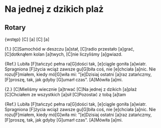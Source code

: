 # Na jednej z dzikich plaż
## Rotary


{wstęp}
[C] [a]
[C] [a]

{1.}
[C]Samochód w deszczu [a]stał,
[C]radio przestało [a]grać,
[C]dotknąłem kolan [a]twych,
[C]nie liczyliśmy [a]gwiazd.

{Ref.}
Lubiła [F]tańczyć pełna ra[G]dości tak,
[e]ciągle goniła [a]wiatr.
Spragniona [F]życia wciąż zawsze gu[G]biła coś,
nie [e]chciała [a]nic.
Nie rozu[F]miałem, kiedy mó[G]wiła mi:
"[e]Dzisiaj ostatni [a]raz
zatańczmy, [F]proszę, tak, jak gdyby [G]umarł czas".
[A]Mówiła [a]mi.

{2.}
[C]Mieliśmy wiecznie [a]trwać
[C]Na jednej z dzikich [a]plaż
[C]Chciałem ze wszystkich [a]sił
[C]Pozostać z tobą [a]tam

{Ref.}
Lubiła [F]tańczyć pełna ra[G]dości tak,
[e]ciągle goniła [a]wiatr.
Spragniona [F]życia wciąż zawsze gu[G]biła coś,
nie [e]chciała [a]nic.
Nie rozu[F]miałem, kiedy mó[G]wiła mi:
"[e]Dzisiaj ostatni [a]raz
zatańczmy, [F]proszę, tak, jak gdyby [G]umarł czas".
[A]Mówiła [a]mi.


